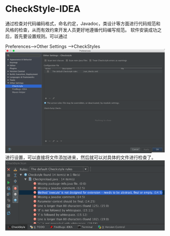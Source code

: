 # CheckStyle-IDEA
通过检查对代码编码格式，命名约定，Javadoc，类设计等方面进行代码规范和风格的检查，从而有效约束开发人员更好地遵循代码编写规范。
软件安装成功之后，首先要设置规则。可以通过

Preferences—>Other Settings —>CheckStyles  
![jetbrains_1](/pictures/jetbrains/jetbrains_1.png)  
进行设置，可以直接将文件添加进来，然后就可以对具体的文件进行检查了。  
![jetbrains_1](/pictures/jetbrains/jetbrains_2.png)  
